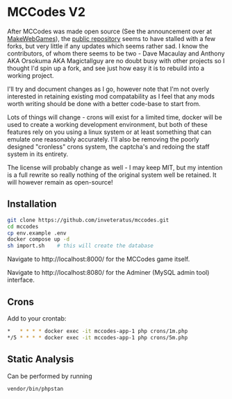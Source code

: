 # MCCodes V2

After MCCodes was made open source (See the announcement over at [MakeWebGames](https://makewebgames.io/topic/33093-mccodes-v2-open-source/)), the [public repository](https://github.com/davemacaulay/mccodesv2)
seems to have stalled with a few forks, but very little if any updates which seems rather sad. I know the contributors,
of whom there seems to be two - Dave Macaulay and Anthony AKA Orsokuma AKA Magictallguy are no doubt busy with other
projects so I thought I'd spin up a fork, and see just how easy it is to rebuild into a working project.

I'll try and document changes as I go, however note that I'm not overly interested in retaining existing mod
compatability as I feel that any mods worth writing should be done with a better code-base to start from.

Lots of things will change - crons will exist for a limited time, docker will be used to create a working development
environment, but both of these features rely on you using a linux system or at least something that can emulate one
reasonably accurately. I'll also be removing the poorly designed "cronless" crons system, the captcha's and redoing
the staff system in its entirety.

The license will probably change as well - I may keep MIT, but my intention is a full rewrite so really nothing of the
original system well be retained. It will however remain as open-source!

## Installation

```sh
git clone https://github.com/inveteratus/mccodes.git
cd mccodes
cp env.example .env
docker compose up -d
sh import.sh    # this will create the database
```

Navigate to http://localhost:8000/ for the MCCodes game itself.

Navigate to http://localhost:8080/ for the Adminer (MySQL admin tool) interface.

## Crons

Add to your crontab:

```sh
*   * * * * docker exec -it mccodes-app-1 php crons/1m.php
*/5 * * * * docker exec -it mccodes-app-1 php crons/5m.php
```

## Static Analysis

Can be performed by running

```sh
vendor/bin/phpstan
```
